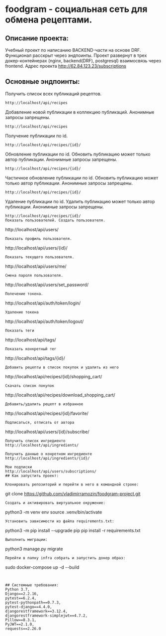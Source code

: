 # foodgram - социальная сеть для обмена рецептами.

## Описание проекта:
Учебный проект по написанию BACKEND-части на основе DRF. Функционал расскрыт через эндпоинты.
Проект развернут в трех докер-контейнерах (nginx, backend(DRF), postgresql) взаимосвязь через frontend.
Адрес проекта http://62.84.123.23/subscriptions 
## Основные эндпоинты:
Получить список всех публикаций рецептов.
```
http://localhost/api/recipes
```
Добавление новой публикации в коллекцию публикаций. Анонимные запросы запрещены.
```
http://localhost/api/recipes
```
Получение публикации по id.
```
http://localhost/api/recipes/{id}/
```

Обновление публикации по id. Обновить публикацию может только автор публикации. Анонимные запросы запрещены.
```
http://localhost/api/recipes/{id}/
```
Частичное обновление публикации по id. Обновить публикацию может только автор публикации. Анонимные запросы запрещены.
```
http://localhost/api/recipes/{id}/
```
Удаление публикации по id. Удалить публикацию может только автор публикации. Анонимные запросы запрещены.
```
http://localhost/api/recipes/{id}/
Показать пользователей. Создать пользователя.
```
http://localhost/api/users/
```
Показать профиль пользователя.
```
http://localhost/api/users/{id}/
```
Показать текущего пользователя.
```
http://localhost/api/users/me/
```
Смена пароля пользователя.
```
http://localhost/api/users/set_password/
```
Полечение токена.
```
http://localhost/api/auth/token/login/
```
Удаление токена
```
http://localhost/api/auth/token/logout/
```
Показать теги
```
http://localhost/api/tags/
```
Показать конкретный тег
```
http://localhost/api/tags/{id}/
```
Добавить рецепты в список покупок и удалить из него
```
http://localhost/api/recipes/{id}/shopping_cart/
```
Скачать список покупок
```
http://localhost/api/recipes/download_shopping_cart/
```
Добавить/удалить рецепт в избранное
```
http://localhost/api/recipes/{id}/favorite/
```
Подписаться, отписать от автора
```
http://localhost/api/users/{id}/subscribe/
```
Получить список ингредиенто
http://localhost/api/ingredients/

Получить данные о конретном ингредиенте
http://localhost/api/ingredients/{id}/

Мои подписки
http://localhost/api/users/subscriptions/
## Как запустить проект:

Клонировать репозиторий и перейти в него в командной строке:
```
git clone https://github.com/vladimirramozin/foodgram-project.git
```
Cоздать и активировать виртуальное окружение:
```
python3 -m venv env
source .venv/bin/activate
```
Установить зависимости из файла requirements.txt:
```
python3 -m pip install --upgrade pip
pip install -r requirements.txt
```
Выполнить миграции:
```
python3 manage.py migrate
```
Перейти в папку infra собрать и запустить докер образ:
```
sudo docker-compose up -d --build
```


## Системные требования:
Python 3.7,
Django==2.2.16,
pytest==6.2.4,
pytest-pythonpath==0.7.3,
pytest-django==4.4.0,
djangorestframework==3.12.4,
djangorestframework-simplejwt==4.7.2,
Pillow==8.3.1,
PyJWT==2.1.0,
requests==2.26.0
